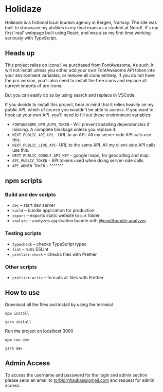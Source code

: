 # Holidaze

Holidaze is a fictional local tourism agency in Bergen, Norway. The site was built to showcase my abilities in my final exam as a student at Noroff. It's my first 'real' webpage built using React, and was also my first time working seriously with TypeScript.

## Heads up

This project relies on icons I've purchased from FontAwesome. As such, it will not install unless you either add your own FontAwesome API token into your environment variables, or remove all icons entirely. If you do not have the pro version, you'll also need to install the free icons and replace all current imports of pro icons.

But you can easily do so by using search and replace in VSCode.

If you decide to install this project, bear in mind that it relies heavily on my public API, which of course you wouldn't be able to access. If you want to hook up your own API, you'll need to fill out these environment variables:

- `FONTAWESOME_NPM_AUTH_TOKEN` - Will prevent installing dependencies if missing. A complete blockage unless you replace it.
- `NEXT_PUBLIC_API_URL` - URL to an API. All my server-side API calls use this.
- `NEXT_PUBLIC_LIVE_API`- URL to the same API. All my client-side API calls use this.
- `NEXT_PUBLIC_GOOGLE_API_KEY` - google maps, for geocoding and map.
- `API_PUBLIC_TOKEN` - API tokens used when doing server-side calls.
- `API_ADMIN_TOKEN` - ^^^^^^^


## npm scripts

### Build and dev scripts

- `dev` – start dev server
- `build` – bundle application for production
- `export` – exports static website to `out` folder
- `analyze` – analyzes application bundle with [@next/bundle-analyzer](https://www.npmjs.com/package/@next/bundle-analyzer)

### Testing scripts

- `typecheck` – checks TypeScript types
- `lint` – runs ESLint
- `prettier:check` – checks files with Prettier


### Other scripts

- `prettier:write` – formats all files with Prettier

## How to use
Download all the files and install by using the terminal
```node
npm install
``` 
```yarn
yarn install
```

Run the project on localhost 3000 
```node
npm run dev
```
```yarn
yarn dev
```
## Admin Access
To access the username and password for the login and admin section please send an email to torbjornhaukas@gmail.com and request for admin access.
